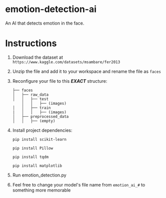 
# emotion-detection-ai

An AI that detects emotion in the face.

  

# Instructions

1. Download the dataset at `https://www.kaggle.com/datasets/msambare/fer2013`

  

2. Unzip the file and add it to your workspace and rename the file as `faces`



3. Reconfigure your file to this ***EXACT*** structure:
   
	```
 	├── faces
	│   ├── raw_data
	│   │   ├── test
        │   │   ├── (images)
	│   │   ├── train
	|   │   │   ├── (images)
	│   ├── preprocessed_data
	│   │   ├── (empty)
 	```

5. Install project dependencies:

  

	```pip install scikit-learn```

	```pip install Pillow```

	```pip install tqdm```

	```pip install matplotlib```

  

6. Run emotion_detection.py


   
7. Feel free to change your model's file name from `emotion_ai_#` to something more memorable
